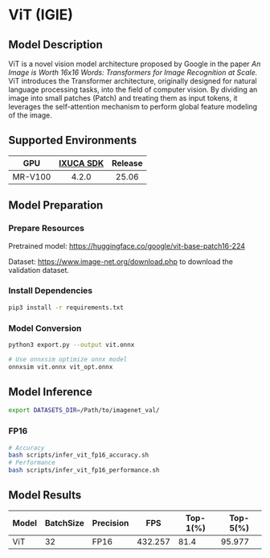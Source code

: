 # ViT (IGIE)

## Model Description

ViT is a novel vision model architecture proposed by Google in the paper *An Image is Worth 16x16 Words: Transformers for Image Recognition at Scale.* ViT introduces the Transformer architecture, originally designed for natural language processing tasks, into the field of computer vision. By dividing an image into small patches (Patch) and treating them as input tokens, it leverages the self-attention mechanism to perform global feature modeling of the image.

## Supported Environments

| GPU    | [IXUCA SDK](https://gitee.com/deep-spark/deepspark#%E5%A4%A9%E6%95%B0%E6%99%BA%E7%AE%97%E8%BD%AF%E4%BB%B6%E6%A0%88-ixuca) | Release |
| :----: | :----: | :----: |
| MR-V100 | 4.2.0     |  25.06  |

## Model Preparation

### Prepare Resources

Pretrained model: <https://huggingface.co/google/vit-base-patch16-224>

Dataset: <https://www.image-net.org/download.php> to download the validation dataset.

### Install Dependencies

```bash
pip3 install -r requirements.txt
```

### Model Conversion

```bash
python3 export.py --output vit.onnx

# Use onnxsim optimize onnx model
onnxsim vit.onnx vit_opt.onnx
```

## Model Inference

```bash
export DATASETS_DIR=/Path/to/imagenet_val/
```

### FP16

```bash
# Accuracy
bash scripts/infer_vit_fp16_accuracy.sh
# Performance
bash scripts/infer_vit_fp16_performance.sh
```

## Model Results

| Model | BatchSize | Precision | FPS     | Top-1(%) | Top-5(%) |
|-------|-----------|-----------|---------|----------|----------|
|  ViT  | 32        | FP16      | 432.257 |  81.4    | 95.977   |
